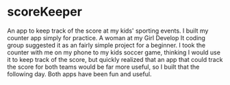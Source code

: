 scoreKeeper
===========

An app to keep track of the score at my kids' sporting events.
I built my counter app simply for practice.  A woman at my Girl Develop It coding group suggested it as an fairly simple project for a beginner. I took the counter with me on my phone to my kids soccer game, thinking I would use it to keep track of the score, but quickly realized that an app that could track the score for both teams would be far more useful, so I built that the following day.  Both apps have been fun and useful. 
